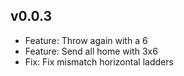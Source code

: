 ## v0.0.3

- Feature: Throw again with a 6
- Feature: Send all home with 3x6
- Fix: Fix mismatch horizontal ladders